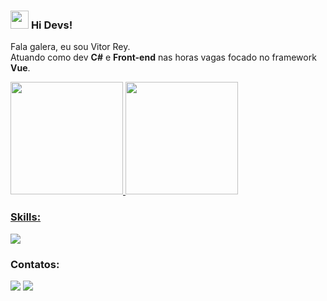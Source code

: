 ### <img src="https://github.com/TheDudeThatCode/TheDudeThatCode/blob/master/Assets/Hi.gif" width="29px"> **Hi Devs!** 

Fala galera, eu sou Vitor Rey. <br/>
Atuando como dev **C#** e **Front-end** nas horas vagas focado no framework **Vue**.

<div>
  <a href="https://github.com/vitormfrey">
    <img height="180em" src="https://github-readme-stats.vercel.app/api/top-langs/?username=vitormfrey&exclude_repo=assestAtonManuais&layout=compact&theme=gotham"/>
    <img height="180em" src="https://github-readme-stats.vercel.app/api?username=vitormfrey&theme=gotham&show_icons=true&count_private=true"/>
</div>
  
### Skills:
  <div>
    <a href="https://skillicons.dev">
      <img src="https://skillicons.dev/icons?i=html,css,js,nodejs,vue,cs,postgres&theme=dark"/>
    </a>
  </div>
  
  
### Contatos:
<div>
  <a href = "mailto:vitorrey.dev@gmail.com"><img src="https://img.shields.io/badge/Gmail-D14836?style=for-the-badge&logo=gmail&logoColor=white" target="_blank"></a>
  <a href="https://www.linkedin.com/in/vitorrey" target="_blank"><img src="https://img.shields.io/badge/-LinkedIn-%230077B5?style=for-the-badge&logo=linkedin&logoColor=white"  target="_blank"></a>   
</div>

